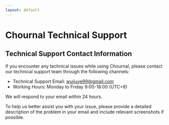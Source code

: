 ```yaml
---
layout: default
---
```


# Chournal Technical Support

## Technical Support Contact Information

If you encounter any technical issues while using Chournal, please contact our technical support team through the following channels:

- Technical Support Email: [wujiuye99@gmail.com](mailto:wujiuye99@gmail.com)
- Working Hours: Monday to Friday 9:00-18:00 (UTC+8)

We will respond to your email within 24 hours.

<aside>
To help us better assist you with your issue, please provide a detailed description of the problem in your email and include relevant screenshots if possible.

</aside>


